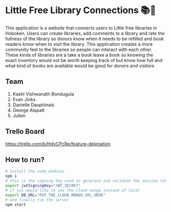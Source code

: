 # Little Free Library Connections 📚📘
This application is a website that connects users to Little free libraries in Hoboken. Users can create libraries, add comments to a library and rate the fullness of the library so donors know when it needs to be refilled and book readers know when to visit the library.  This application creates a more community feel to the libraries so people can interact with each other. These kinds of libraries are a take a book leave a book so knowing the exact inventory would not be worth keeping track of but know how full and what kind of books are available would be good for donors and visitors


## Team
<ol>
  <li>Kashi Vishwanath Bondugula</li>
  <li>Evan Jinks</li>
  <li>Danielle Dauphinais</li>
  <li>George Alapatt</li>
  <li>Julien</li>
</ol>

## Trello Board
https://trello.com/b/HdvCPcRe/feature-delegation

## 


## How to run?
```sh
# Install the node_modules
npm i
# this is the signing key used to generate and validate the session tokens
export jwtSigningKey="JWT_SECRET"
# if you would like to use the cloud mongo instead of local
export DB_URL="PUT_THE_CLOUD_MONGO_URL_HERE"
# and finally run the server
npm start
```
